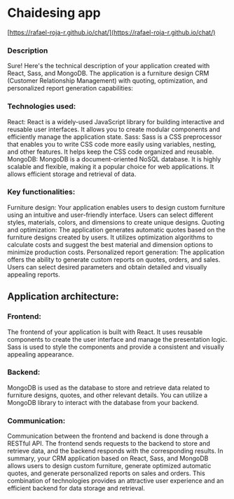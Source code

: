 # Chaidesing app

 [https://rafael-roja-r.github.io/chat/](https://rafael-roja-r.github.io/chat/)

### Description

<p>
Sure! Here's the technical description of your application created with React, Sass, and MongoDB. The application is a furniture design CRM (Customer Relationship Management) with quoting, optimization, and personalized report generation capabilities:
</p>



 ### Technologies used:
<p>
React: React is a widely-used JavaScript library for building interactive and reusable user interfaces. It allows you to create modular components and efficiently manage the application state.
Sass: Sass is a CSS preprocessor that enables you to write CSS code more easily using variables, nesting, and other features. It helps keep the CSS code organized and reusable.
MongoDB: MongoDB is a document-oriented NoSQL database. It is highly scalable and flexible, making it a popular choice for web applications. It allows efficient storage and retrieval of data.
</p>

### Key functionalities:
<p>
Furniture design: Your application enables users to design custom furniture using an intuitive and user-friendly interface. Users can select different styles, materials, colors, and dimensions to create unique designs.
Quoting and optimization: The application generates automatic quotes based on the furniture designs created by users. It utilizes optimization algorithms to calculate costs and suggest the best material and dimension options to minimize production costs.
Personalized report generation: The application offers the ability to generate custom reports on quotes, orders, and sales. Users can select desired parameters and obtain detailed and visually appealing reports.
</p>

## Application architecture:

### Frontend:

 The frontend of your application is built with React. It uses reusable components to create the user interface and manage the presentation logic. Sass is used to style the components and provide a consistent and visually appealing appearance.
### Backend:
MongoDB is used as the database to store and retrieve data related to furniture designs, quotes, and other relevant details. You can utilize a MongoDB library to interact with the database from your backend.
### Communication:
 Communication between the frontend and backend is done through a RESTful API. The frontend sends requests to the backend to store and retrieve data, and the backend responds with the corresponding results.
In summary, your CRM application based on React, Sass, and MongoDB allows users to design custom furniture, generate optimized automatic quotes, and generate personalized reports on sales and orders. This combination of technologies provides an attractive user experience and an efficient backend for data storage and retrieval.
</p>
